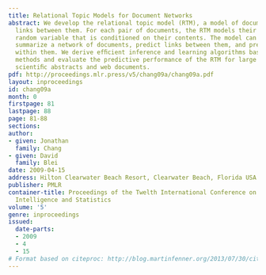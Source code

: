 ```yaml
---
title: Relational Topic Models for Document Networks
abstract: We develop the relational topic model (RTM), a model of documents and the
  links between them. For each pair of documents, the RTM models their link as a binary
  random variable that is conditioned on their contents. The model can be used to
  summarize a network of documents, predict links between them, and predict words
  within them. We derive efﬁcient inference and learning algorithms based on variational
  methods and evaluate the predictive performance of the RTM for large networks of
  scientiﬁc abstracts and web documents.
pdf: http://proceedings.mlr.press/v5/chang09a/chang09a.pdf
layout: inproceedings
id: chang09a
month: 0
firstpage: 81
lastpage: 88
page: 81-88
sections: 
author:
- given: Jonathan
  family: Chang
- given: David
  family: Blei
date: 2009-04-15
address: Hilton Clearwater Beach Resort, Clearwater Beach, Florida USA
publisher: PMLR
container-title: Proceedings of the Twelth International Conference on Artificial
  Intelligence and Statistics
volume: '5'
genre: inproceedings
issued:
  date-parts:
  - 2009
  - 4
  - 15
# Format based on citeproc: http://blog.martinfenner.org/2013/07/30/citeproc-yaml-for-bibliographies/
---
```

